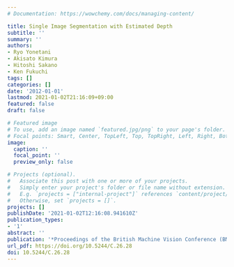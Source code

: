 ```yaml
---
# Documentation: https://wowchemy.com/docs/managing-content/

title: Single Image Segmentation with Estimated Depth
subtitle: ''
summary: ''
authors:
- Ryo Yonetani
- Akisato Kimura
- Hitoshi Sakano
- Ken Fukuchi
tags: []
categories: []
date: '2012-01-01'
lastmod: 2021-01-02T21:16:09+09:00
featured: false
draft: false

# Featured image
# To use, add an image named `featured.jpg/png` to your page's folder.
# Focal points: Smart, Center, TopLeft, Top, TopRight, Left, Right, BottomLeft, Bottom, BottomRight.
image:
  caption: ''
  focal_point: ''
  preview_only: false

# Projects (optional).
#   Associate this post with one or more of your projects.
#   Simply enter your project's folder or file name without extension.
#   E.g. `projects = ["internal-project"]` references `content/project/deep-learning/index.md`.
#   Otherwise, set `projects = []`.
projects: []
publishDate: '2021-01-02T12:16:08.941610Z'
publication_types:
- '1'
abstract: ''
publication: '*Proceedings of the British Machine Vision Conference (BMVC)*'
url_pdf: https://doi.org/10.5244/C.26.28
doi: 10.5244/C.26.28
---
```

